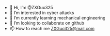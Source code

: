 - 👋 Hi, I’m @ZXGuo325
- 👀 I’m interested in cyber attacks
- 🌱 I’m currently learning mechanical engineering
- 💞️ I’m looking to collaborate on github
- 📫 How to reach me ZXGuo325@mail.com

<!---
ZXGuo325/ZXGuo325 is a ✨ special ✨ repository because its `README.md` (this file) appears on your GitHub profile.
You can click the Preview link to take a look at your changes.
--->
